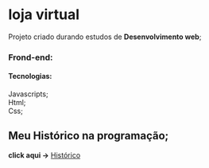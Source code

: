 # loja virtual

Projeto criado durando estudos de **Desenvolvimento web**;

### Frond-end:
#### Tecnologias:

Javascripts;
<br>
Html;
<br>
Css;

## Meu Histórico na programação;
 **click aqui ->** <a href='https://github.com/Rodolfo-desenvolve/python-desktop'>Histórico</a>
